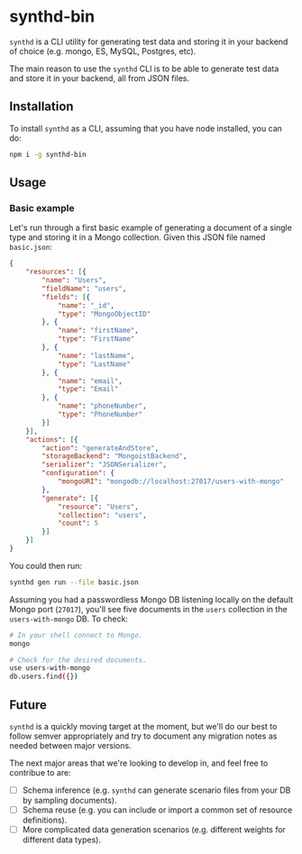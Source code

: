 synthd-bin
=====
`synthd` is a CLI utility for generating test data and storing it in your
backend of choice (e.g. mongo, ES, MySQL, Postgres, etc).

The main reason to use the `synthd` CLI is to be able to generate test data and
store it in your backend, all from JSON files.


## Installation
To install `synthd` as a CLI, assuming that you have node installed, you can
do:

```sh
npm i -g synthd-bin
```

## Usage

### Basic example
Let's run through a first basic example of generating a document of a single type and storing it in a Mongo collection. Given this JSON file named `basic.json`:

```json
{
    "resources": [{
        "name": "Users",
        "fieldName": "users", 
        "fields": [{
            "name": "_id",
            "type": "MongoObjectID"
        }, {
            "name": "firstName",
            "type": "FirstName"
        }, {
            "name": "lastName",
            "type": "LastName"
        }, {
            "name": "email",
            "type": "Email"
        }, {
            "name": "phoneNumber",
            "type": "PhoneNumber"
        }]
    }],
    "actions": [{
        "action": "generateAndStore",
        "storageBackend": "MongoistBackend",
        "serializer": "JSONSerializer",
        "configuration": {
            "mongoURI": "mongodb://localhost:27017/users-with-mongo"
        },
        "generate": [{
            "resource": "Users",
            "collection": "users",
            "count": 5
        }]
    }]
}
```

You could then run:

```sh
synthd gen run --file basic.json
```

Assuming you had a passwordless Mongo DB listening locally on the default Mongo port (`27017`), you'll see five documents in the `users` collection in the `users-with-mongo` DB. To check:

```sh
# In your shell connect to Mongo.
mongo

# Check for the desired documents.
use users-with-mongo
db.users.find({})
```

## Future

`synthd` is a quickly moving target at the moment, but we'll do our best to follow semver appropriately and try to document any migration notes as needed between major versions.

The next major areas that we're looking to develop in, and feel free to contribue to are:

 - [ ] Schema inference (e.g. `synthd` can generate scenario files from your DB by sampling documents).
 - [ ] Schema reuse (e.g. you can include or import a common set of resource definitions).
 - [ ] More complicated data generation scenarios (e.g. different weights for different data types).